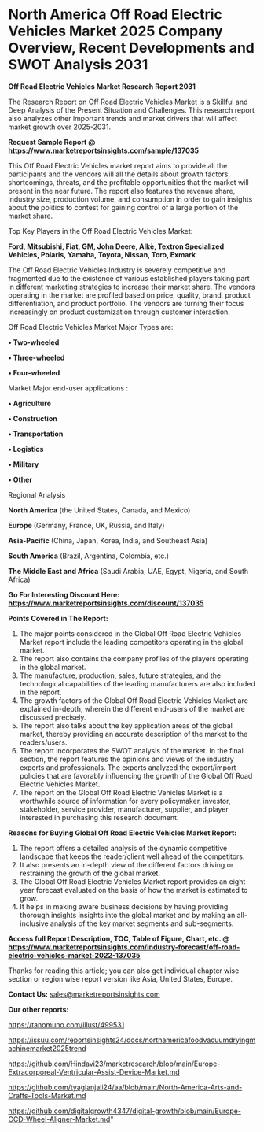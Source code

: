 # North America Off Road Electric Vehicles Market 2025 Company Overview, Recent Developments and SWOT Analysis 2031

<strong>Off Road Electric Vehicles Market Research Report 2031</strong>

The Research Report on Off Road Electric Vehicles Market is a Skillful and Deep Analysis of the Present Situation and Challenges. This research report also analyzes other important trends and market drivers that will affect market growth over 2025-2031.

<strong>Request Sample Report @ <a href=https://www.marketreportsinsights.com/sample/137035>https://www.marketreportsinsights.com/sample/137035</a></strong>

This Off Road Electric Vehicles market report aims to provide all the participants and the vendors will all the details about growth factors, shortcomings, threats, and the profitable opportunities that the market will present in the near future. The report also features the revenue share, industry size, production volume, and consumption in order to gain insights about the politics to contest for gaining control of a large portion of the market share.

Top Key Players in the Off Road Electric Vehicles Market:

<strong>Ford, Mitsubishi, Fiat, GM, John Deere, Alkè, Textron Specialized Vehicles, Polaris, Yamaha, Toyota, Nissan, Toro, Exmark</strong>

The Off Road Electric Vehicles Industry is severely competitive and fragmented due to the existence of various established players taking part in different marketing strategies to increase their market share. The vendors operating in the market are profiled based on price, quality, brand, product differentiation, and product portfolio. The vendors are turning their focus increasingly on product customization through customer interaction.

Off Road Electric Vehicles Market Major Types are:

<strong>• Two-wheeled

• Three-wheeled

• Four-wheeled</strong>

Market Major end-user applications :

<strong>• Agriculture

• Construction

• Transportation

• Logistics

• Military

• Other</strong>

Regional Analysis

</u><strong><b>North America</b></strong> (the United States, Canada, and Mexico)

<strong><b>Europe </b></strong>(Germany, France, UK, Russia, and Italy)

<strong><b>Asia-Pacific</b></strong> (China, Japan, Korea, India, and Southeast Asia)

<strong><b>South America</b></strong> (Brazil, Argentina, Colombia, etc.)

<strong><b>The Middle East and Africa</b></strong> (Saudi Arabia, UAE, Egypt, Nigeria, and South Africa)

<strong>Go For Interesting Discount Here: <a href=https://www.marketreportsinsights.com/discount/137035>https://www.marketreportsinsights.com/discount/137035</a></strong>

<strong>Points Covered in The Report:</strong>
<ol>
  <li>The major points considered in the Global Off Road Electric Vehicles Market report include the leading competitors operating in the global market.</li>
  <li>The report also contains the company profiles of the players operating in the global market.</li>
  <li>The manufacture, production, sales, future strategies, and the technological capabilities of the leading manufacturers are also included in the report.</li>
  <li>The growth factors of the Global Off Road Electric Vehicles Market are explained in-depth, wherein the different end-users of the market are discussed precisely.</li>
  <li>The report also talks about the key application areas of the global market, thereby providing an accurate description of the market to the readers/users.</li>
  <li>The report incorporates the SWOT analysis of the market. In the final section, the report features the opinions and views of the industry experts and professionals. The experts analyzed the export/import policies that are favorably influencing the growth of the Global Off Road Electric Vehicles Market.</li>
  <li>The report on the Global Off Road Electric Vehicles Market is a worthwhile source of information for every policymaker, investor, stakeholder, service provider, manufacturer, supplier, and player interested in purchasing this research document.</li>
</ol>
<strong>Reasons for Buying Global Off Road Electric Vehicles Market Report:</strong>

<ol>
  <li>The report offers a detailed analysis of the dynamic competitive landscape that keeps the reader/client well ahead of the competitors.</li>
  <li>It also presents an in-depth view of the different factors driving or restraining the growth of the global market.</li>
  <li>The Global Off Road Electric Vehicles Market report provides an eight-year forecast evaluated on the basis of how the market is estimated to grow.</li>
  <li>It helps in making aware business decisions by having providing thorough insights insights into the global market and by making an all-inclusive analysis of the key market segments and sub-segments.</li>
</ol>
<strong>Access full Report Description, TOC, Table of Figure, Chart, etc. @ <a href=https://www.marketreportsinsights.com/industry-forecast/off-road-electric-vehicles-market-2022-137035>https://www.marketreportsinsights.com/industry-forecast/off-road-electric-vehicles-market-2022-137035</a></strong>


Thanks for reading this article; you can also get individual chapter wise section or region wise report version like Asia, United States, Europe.

<strong>Contact Us:</strong>
sales@marketreportsinsights.com

<strong>Our other reports:</strong>

<a href=https://tanomuno.com/illust/499531>https://tanomuno.com/illust/499531</a>

<a href=https://issuu.com/reportsinsights24/docs/northamericafoodvacuumdryingmachinemarket2025trend>https://issuu.com/reportsinsights24/docs/northamericafoodvacuumdryingmachinemarket2025trend</a>

<a href=https://github.com/Hindavi23/marketresearch/blob/main/Europe-Extracorporeal-Ventricular-Assist-Device-Market.md>https://github.com/Hindavi23/marketresearch/blob/main/Europe-Extracorporeal-Ventricular-Assist-Device-Market.md</a>

<a href=https://github.com/tyagianjali24/aa/blob/main/North-America-Arts-and-Crafts-Tools-Market.md>https://github.com/tyagianjali24/aa/blob/main/North-America-Arts-and-Crafts-Tools-Market.md</a>

<a href=https://github.com/digitalgrowth4347/digital-growth/blob/main/Europe-CCD-Wheel-Aligner-Market.md>https://github.com/digitalgrowth4347/digital-growth/blob/main/Europe-CCD-Wheel-Aligner-Market.md</a>"
